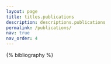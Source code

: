 ```yaml
---
layout: page
title: titles.publications
description: descriptions.publications
permalink: /publications/
nav: true
nav_order: 4
---
```


<!-- _pages/publications.md -->
<div class="publications">

{% bibliography %}

</div>
